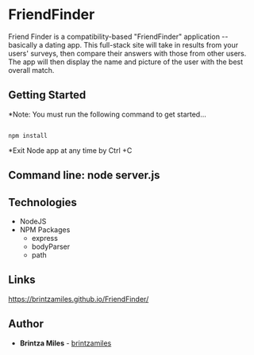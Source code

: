 # FriendFinder

Friend Finder is a compatibility-based "FriendFinder" application -- basically a dating app. This full-stack site will take in results from your users' surveys, then compare their answers with those from other users. The app will then display the name and picture of the user with the best overall match. 


## Getting Started

*Note: You must run the following command to get started...

``` $bash

npm install

```

*Exit Node app at any time by Ctrl +C

##  Command line:  node server.js


## Technologies


* NodeJS
* NPM Packages
    * express
    * bodyParser
    * path
   

## Links

https://brintzamiles.github.io/FriendFinder/

## Author

* **Brintza Miles** - [brintzamiles](https://github.com/brintzamiles)


